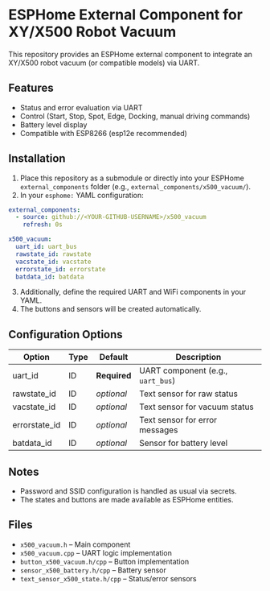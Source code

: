 # ESPHome External Component for XY/X500 Robot Vacuum

This repository provides an ESPHome external component to integrate an XY/X500 robot vacuum (or compatible models) via UART.

## Features

- Status and error evaluation via UART
- Control (Start, Stop, Spot, Edge, Docking, manual driving commands)
- Battery level display
- Compatible with ESP8266 (esp12e recommended)

## Installation

1. Place this repository as a submodule or directly into your ESPHome `external_components` folder (e.g., `external_components/x500_vacuum/`).
2. In your `esphome:` YAML configuration:

```yaml
external_components:
  - source: github://<YOUR-GITHUB-USERNAME>/x500_vacuum
    refresh: 0s

x500_vacuum:
  uart_id: uart_bus
  rawstate_id: rawstate
  vacstate_id: vacstate
  errorstate_id: errorstate
  batdata_id: batdata
```

3. Additionally, define the required UART and WiFi components in your YAML.
4. The buttons and sensors will be created automatically.

## Configuration Options

| Option        | Type | Default      | Description                                 |
|---------------|------|-------------|---------------------------------------------|
| uart_id       | ID   | **Required**| UART component (e.g., `uart_bus`)           |
| rawstate_id   | ID   | *optional*  | Text sensor for raw status                  |
| vacstate_id   | ID   | *optional*  | Text sensor for vacuum status               |
| errorstate_id | ID   | *optional*  | Text sensor for error messages              |
| batdata_id    | ID   | *optional*  | Sensor for battery level                    |

## Notes

- Password and SSID configuration is handled as usual via secrets.
- The states and buttons are made available as ESPHome entities.

## Files

- `x500_vacuum.h` – Main component
- `x500_vacuum.cpp` – UART logic implementation
- `button_x500_vacuum.h/cpp` – Button implementation
- `sensor_x500_battery.h/cpp` – Battery sensor
- `text_sensor_x500_state.h/cpp` – Status/error sensors
